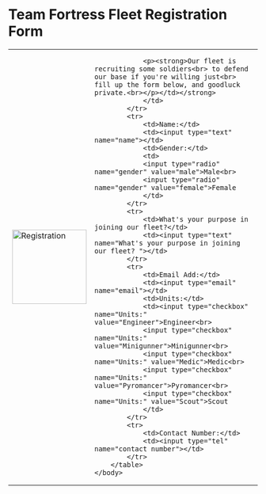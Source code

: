 <!DOCTYPE html>
<html>
    <head><title>Team Fortress Fleet Registration Form</title></head>
    <body>
    <h1>Team Fortress Fleet Registration Form</h1>
        <table cellpadding="10">
            <tr>
                <td colspan="1">
                    <img src="https://cdna.artstation.com/p/assets/images/images/063/206/520/large/vladimir-korshunov-1.jpg?1684965320" alt="Registration"                         height="150">
                </td>
                <td colspan="2">
    
                <p><strong>Our fleet is recruiting some soldiers<br> to defend our base if you're willing just<br> fill up the form below, and goodluck private.<br></p></td></strong>
                </td>
            </tr>
            <tr>
                <td>Name:</td>
                <td><input type="text" name="name"></td>
                <td>Gender:</td>
                <td>
                <input type="radio" name="gender" value="male">Male<br>
                <input type="radio" name="gender" value="female">Female
                </td>
            </tr>
            <tr>
                <td>What's your purpose in joining our fleet?</td>
                <td><input type="text" name="What's your purpose in joining our fleet? "></td>
            </tr>
            <tr>
                <td>Email Add:</td>
                <td><input type="email" name="email"></td>
                <td>Units:</td>
                <td><input type="checkbox" name="Units:" value="Engineer">Engineer<br>
                <input type="checkbox" name="Units:" value="Minigunner">Minigunner<br>
                <input type="checkbox" name="Units:" value="Medic">Medic<br>
                <input type="checkbox" name="Units:" value="Pyromancer">Pyromancer<br>
                <input type="checkbox" name="Units:" value="Scout">Scout
                </td>
            </tr>
            <tr>
                <td>Contact Number:</td>
                <td><input type="tel" name="contact number"></td>
            </tr>
        </table>
    </body>
</html>
